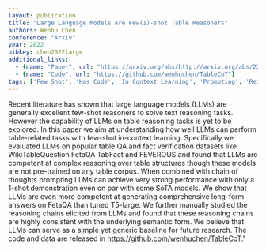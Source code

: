 ```yaml
---
layout: publication
title: "Large Language Models Are Few(1)-shot Table Reasoners"
authors: Wenhu Chen
conference: "Arxiv"
year: 2022
bibkey: chen2022large
additional_links:
  - {name: "Paper", url: "https://arxiv.org/abs/http://arxiv.org/abs/2210.06710v2"}
  - {name: "Code", url: "https://github.com/wenhuchen/TableCoT"}
tags: ['Few Shot', 'Has Code', 'In Context Learning', 'Prompting', 'Reinforcement Learning']
---
```

Recent literature has shown that large language models (LLMs) are generally excellent few-shot reasoners to solve text reasoning tasks. However the capability of LLMs on table reasoning tasks is yet to be explored. In this paper we aim at understanding how well LLMs can perform table-related tasks with few-shot in-context learning. Specifically we evaluated LLMs on popular table QA and fact verification datasets like WikiTableQuestion FetaQA TabFact and FEVEROUS and found that LLMs are competent at complex reasoning over table structures though these models are not pre-trained on any table corpus. When combined with chain of thoughts prompting LLMs can achieve very strong performance with only a 1-shot demonstration even on par with some SoTA models. We show that LLMs are even more competent at generating comprehensive long-form answers on FetaQA than tuned T5-large. We further manually studied the reasoning chains elicited from LLMs and found that these reasoning chains are highly consistent with the underlying semantic form. We believe that LLMs can serve as a simple yet generic baseline for future research. The code and data are released in https://github.com/wenhuchen/TableCoT."
